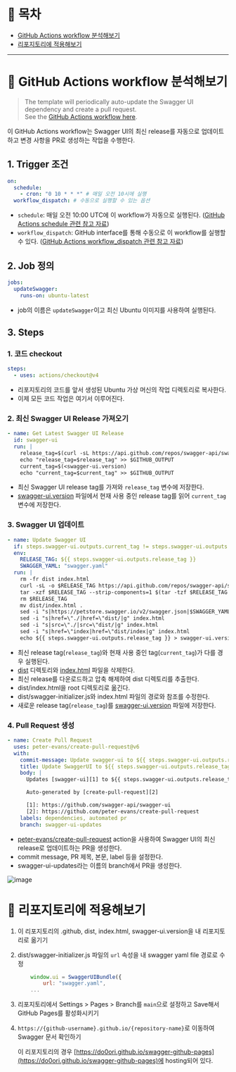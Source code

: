 # 📑 목차

- [GitHub Actions workflow 분석해보기](#-github-actions-workflow-분석해보기)
- [리포지토리에 적용해보기](#-리포지토리에-적용해보기)

---

# 🧐 GitHub Actions workflow 분석해보기

> The template will periodically auto-update the Swagger UI dependency and create a pull request.
> <br>
> See the [GitHub Actions workflow here](https://github.com/peter-evans/swagger-github-pages/blob/master/.github/workflows/update-swagger.yml).

이 GitHub Actions workflow는 Swagger UI의 최신 release를 자동으로 업데이트하고 변경 사항을 PR로 생성하는 작업을 수행한다.

## 1. Trigger 조건

```yaml
on:
  schedule:
    - cron: "0 10 * * *" # 매일 오전 10시에 실행
  workflow_dispatch: # 수동으로 실행할 수 있는 옵션
```

- `schedule`: 매일 오전 10:00 UTC에 이 workflow가 자동으로 실행된다. ([GitHub Actions schedule 관련 참고 자료](https://docs.github.com/en/actions/using-workflows/events-that-trigger-workflows#schedule))
- `workflow_dispatch`: GitHub interface를 통해 수동으로 이 workflow를 실행할 수 있다. ([GitHub Actions workflow_dispatch 관련 참고 자료](https://docs.github.com/en/actions/using-workflows/events-that-trigger-workflows#workflow_dispatch))

## 2. Job 정의

```yaml
jobs:
  updateSwagger:
    runs-on: ubuntu-latest
```

- job의 이름은 `updateSwagger`이고 최신 Ubuntu 이미지를 사용하여 실행된다.

## 3. Steps

### 1. 코드 checkout

```yaml
steps:
  - uses: actions/checkout@v4
```

- 리포지토리의 코드를 앞서 생성된 Ubuntu 가상 머신의 작업 디렉토리로 복사한다.
- 이제 모든 코드 작업은 여기서 이루어진다.

### 2. 최신 Swagger UI Release 가져오기

```yaml
- name: Get Latest Swagger UI Release
  id: swagger-ui
  run: |
    release_tag=$(curl -sL https://api.github.com/repos/swagger-api/swagger-ui/releases/latest | jq -r ".tag_name")
    echo "release_tag=$release_tag" >> $GITHUB_OUTPUT
    current_tag=$(<swagger-ui.version)
    echo "current_tag=$current_tag" >> $GITHUB_OUTPUT
```

- 최신 Swagger UI release tag를 가져와 `release_tag` 변수에 저장한다.
- [swagger-ui.version](swagger-ui.version) 파일에서 현재 사용 중인 release tag를 읽어 `current_tag` 변수에 저장한다.

### 3. Swagger UI 업데이트

```yaml
- name: Update Swagger UI
  if: steps.swagger-ui.outputs.current_tag != steps.swagger-ui.outputs.release_tag
  env:
    RELEASE_TAG: ${{ steps.swagger-ui.outputs.release_tag }}
    SWAGGER_YAML: "swagger.yaml"
  run: |
    rm -fr dist index.html
    curl -sL -o $RELEASE_TAG https://api.github.com/repos/swagger-api/swagger-ui/tarball/$RELEASE_TAG
    tar -xzf $RELEASE_TAG --strip-components=1 $(tar -tzf $RELEASE_TAG | head -1 | cut -f1 -d"/")/dist
    rm $RELEASE_TAG
    mv dist/index.html .
    sed -i "s|https://petstore.swagger.io/v2/swagger.json|$SWAGGER_YAML|g" dist/swagger-initializer.js
    sed -i "s|href=\"./|href=\"dist/|g" index.html
    sed -i "s|src=\"./|src=\"dist/|g" index.html
    sed -i "s|href=\"index|href=\"dist/index|g" index.html
    echo ${{ steps.swagger-ui.outputs.release_tag }} > swagger-ui.version
```

- 최신 release tag(`release_tag`)와 현재 사용 중인 tag(`current_tag`)가 다를 경우 실행된다.
- [dist](dist) 디렉토리와 [index.html](index.html) 파일을 삭제한다.
- 최신 release를 다운로드하고 압축 해제하여 dist 디렉토리를 추출한다.
- dist/index.html을 root 디렉토리로 옮긴다.
- dist/swagger-initializer.js와 index.html 파일의 경로와 참조를 수정한다.
- 새로운 release tag(`release_tag`)를 [swagger-ui.version](swagger-ui.version) 파일에 저장한다.

### 4. Pull Request 생성

```yaml
- name: Create Pull Request
  uses: peter-evans/create-pull-request@v6
  with:
    commit-message: Update swagger-ui to ${{ steps.swagger-ui.outputs.release_tag }}
    title: Update SwaggerUI to ${{ steps.swagger-ui.outputs.release_tag }}
    body: |
      Updates [swagger-ui][1] to ${{ steps.swagger-ui.outputs.release_tag }}

      Auto-generated by [create-pull-request][2]

      [1]: https://github.com/swagger-api/swagger-ui
      [2]: https://github.com/peter-evans/create-pull-request
    labels: dependencies, automated pr
    branch: swagger-ui-updates
```

- [peter-evans/create-pull-request](https://github.com/peter-evans/create-pull-request) action을 사용하여 Swagger UI의 최신 release로 업데이트하는 PR을 생성한다.
- commit message, PR 제목, 본문, label 등을 설정한다.
- swagger-ui-updates라는 이름의 branch에서 PR을 생성한다.

![image](https://github.com/do0ori/swagger-github-pages/assets/71831926/b733f86c-f7bc-4e1e-aef8-40b9d5903992)

# 🚀 리포지토리에 적용해보기

1. 이 리포지토리의 .github, dist, index.html, swagger-ui.version을 내 리포지토리로 옮기기
2. dist/swagger-initializer.js 파일의 `url` 속성을 내 swagger yaml file 경로로 수정

   ```js
       window.ui = SwaggerUIBundle({
           url: "swagger.yaml",
       ...
   ```

3. 리포지토리에서 Settings > Pages > Branch를 `main`으로 설정하고 Save해서 GitHub Pages를 활성화시키기
4. `https://{github-username}.github.io/{repository-name}`로 이동하여 Swagger 문서 확인하기

   이 리포지토리의 경우 [https://do0ori.github.io/swagger-github-pages](https://do0ori.github.io/swagger-github-pages)에 hosting되어 있다.

